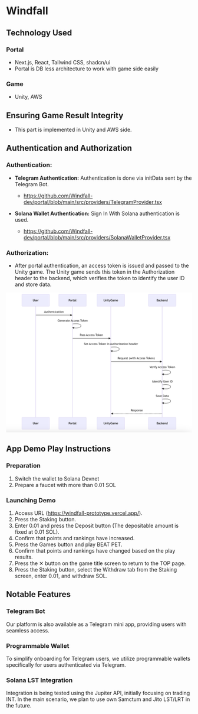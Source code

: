 # Windfall

## Technology Used

### Portal

- Next.js, React, Tailwind CSS, shadcn/ui
- Portal is DB less architecture to work with game side easily

### Game

- Unity, AWS

## Ensuring Game Result Integrity

- This part is implemented in Unity and AWS side.

## Authentication and Authorization

### Authentication:

- **Telegram Authentication:** Authentication is done via initData sent by the Telegram Bot.

  - https://github.com/Windfall-dev/portal/blob/main/src/providers/TelegramProvider.tsx

- **Solana Wallet Authentication:** Sign In With Solana authentication is used.

  - https://github.com/Windfall-dev/portal/blob/main/src/providers/SolanaWalletProvider.tsx

### Authorization:

- After portal authentication, an access token is issued and passed to the Unity game. The Unity game sends this token in the Authorization header to the backend, which verifies the token to identify the user ID and store data.

![auth](./docs/auth.png)

## App Demo Play Instructions

### Preparation
1. Switch the wallet to Solana Devnet
2. Prepare a faucet with more than 0.01 SOL

### Launching Demo
1. Access URL (https://windfall-prototype.vercel.app/).
2. Press the Staking button.
3. Enter 0.01 and press the Deposit button (The depositable amount is fixed at 0.01 SOL).
4. Confirm that points and rankings have increased.
5. Press the Games button and play BEAT PET.
6. Confirm that points and rankings have changed based on the play results.
7. Press the ✕ button on the game title screen to return to the TOP page.
8. Press the Staking button, select the Withdraw tab from the Staking screen, enter 0.01, and withdraw SOL.


## Notable Features

### Telegram Bot

Our platform is also available as a Telegram mini app, providing users with seamless access.

### Programmable Wallet

To simplify onboarding for Telegram users, we utilize programmable wallets specifically for users authenticated via Telegram.

### Solana LST Integration

Integration is being tested using the Jupiter API, initially focusing on trading INT. In the main scenario, we plan to use own Samctum and Jito LST/LRT in the future.
